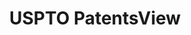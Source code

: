 ---
layout: default
bigquery: https://console.cloud.google.com/bigquery?p=patents-public-data&d=patentsview&page=dataset
citation: Attribution should be given to PatentsView for use, distribution, or derivative
  works.
code: https://github.com/CSSIP-AIR/PatentsView-Code-Snippets/
contributors: USPTO
cost: None
description: 'PatentsView includes US patent data including raw data (summaries, applications,
  pregrant applications), disambugations of inventors and assignees, and inventor
  gender estimates.  Also foreign priority data, # of figures and sheets, and government
  interest statements.'
documentation: https://patentsview.org/query/builder-faqs
last_edit: Mon, 04 Apr 2022 19:02:57 GMT
location: https://patentsview.org/
maintained_by: USPTO
record_creation_timestamp: 12/2/2020 17:20:46
schema_fields: '[''f371_date'', ''disamb_inventor_id_20181127'', ''num_claims'', ''num_sheets'',
  ''dependent'', ''id'', ''num'', ''sequence'', ''rawinventor_id'', ''group'', ''latlong'',
  ''latin_name'', ''doc_type'', ''disamb_assignee_id_20200630'', ''rawassignee_id'',
  ''disamb_inventor_id_20200630'', ''disamb_inventor_id_20171226'', ''ipc_class'',
  ''filename'', ''ipc_version_indicator'', ''subsection_id'', ''status'', ''abstract'',
  ''level_three'', ''assignee_id'', ''disamb_inventor_id_20190312'', ''organization_id'',
  ''term_extension'', ''citation_id'', ''publication_number'', ''kind'', ''rawlocation_id'',
  ''mainclass_id'', ''gi_statement'', ''_102_date'', ''main_group'', ''location_id'',
  ''symbol_position'', ''state_fips'', ''inventor_id'', ''longitude'', ''organization'',
  ''level_two'', ''lawyer_id'', ''classification_data_source'', ''exemplary'', ''withdrawn'',
  ''subclass_id'', ''name_last'', ''type'', ''uuid'', ''disamb_assignee_id_20190820'',
  ''deceased'', ''classification_status'', ''disamb_assignee_id_20191231'', ''term_grant'',
  ''level_one'', ''date'', ''county'', ''_371_date'', ''series_code'', ''doctype'',
  ''rule_47'', ''attribution_status'', ''state'', ''lapse_of_patent'', ''category'',
  ''application_id'', ''rel_id'', ''number'', ''sector_title'', ''lname'', ''disamb_inventor_id_20191008'',
  ''name_first'', ''subcategory_id'', ''name'', ''disamb_inventor_id_20171003'', ''disamb_inventor_id_20170307'',
  ''disamb_inventor_id_20201229'', ''county_fips'', ''title'', ''disamb_inventor_id_20180528'',
  ''disamb_assignee_id_20190312'', ''field_title'', ''category_id'', ''f102_date'',
  ''reldocno'', ''term_disclaimer'', ''disamb_assignee_id_20200331'', ''section'',
  ''disamb_inventor_id_20191231'', ''disamb_inventor_id_20190820'', ''classification_level'',
  ''group_id'', ''disamb_assignee_id_20181127'', ''patent_id'', ''male'', ''disamb_inventor_id_20200929'',
  ''country'', ''subclass'', ''role'', ''relkind'', ''disamb_assignee_id_20191008'',
  ''classification_value'', ''length'', ''city'', ''text'', ''male_flag'', ''contract_award_number'',
  ''fname'', ''subgroup'', ''section_id'', ''subgroup_id'', ''country_transformed'',
  ''latitude'', ''num_figures'', ''action_date'', ''disamb_assignee_id_20200929'',
  ''disamb_inventor_id_20200331'', ''field_id'', ''designation'', ''variety'', ''applicant_type'',
  ''disclaimer_date'', ''disamb_inventor_id_20170808'']'
shortname: patentsview
tags:
- disambiguation
- United States
- gender
terms_of_use: Creative Commons Attribution 4.0 International License.
timeframe: 1963-1999
title: USPTO PatentsView
uuid: cf1780b1-e265-4e49-8d1d-83b9cfe0fd9a
---